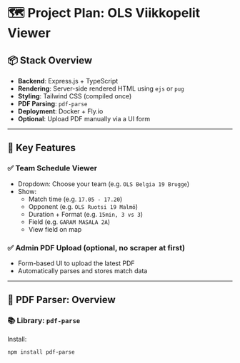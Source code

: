 # 🗺️ Project Plan: OLS Viikkopelit Viewer

## 📦 Stack Overview

- **Backend**: Express.js + TypeScript
- **Rendering**: Server-side rendered HTML using `ejs` or `pug`
- **Styling**: Tailwind CSS (compiled once)
- **PDF Parsing**: `pdf-parse`
- **Deployment**: Docker + Fly.io
- **Optional**: Upload PDF manually via a UI form

---

## 🧠 Key Features

### ✅ Team Schedule Viewer
- Dropdown: Choose your team (e.g. `OLS Belgia 19 Brugge`)
- Show:
  - Match time (e.g. `17.05 - 17.20`)
  - Opponent (e.g. `OLS Ruotsi 19 Malmö`)
  - Duration + Format (e.g. `15min, 3 vs 3`)
  - Field (e.g. `GARAM MASALA 2A`)
  - View field on map

### ✅ Admin PDF Upload (optional, no scraper at first)
- Form-based UI to upload the latest PDF
- Automatically parses and stores match data

---

## 📄 PDF Parser: Overview

### 📚 Library: `pdf-parse`
Install:
```bash
npm install pdf-parse